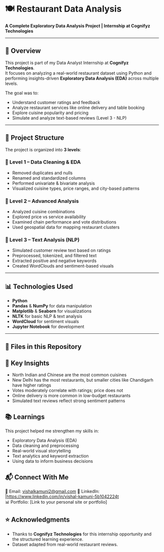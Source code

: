 # 🍽️ Restaurant Data Analysis  
**A Complete Exploratory Data Analysis Project | Internship at Cognifyz Technologies**

---

## 📌 Overview

This project is part of my Data Analyst Internship at **Cognifyz Technologies**.  
It focuses on analyzing a real-world restaurant dataset using Python and performing insights-driven **Exploratory Data Analysis (EDA)** across multiple levels.

The goal was to:
- Understand customer ratings and feedback
- Analyze restaurant services like online delivery and table booking
- Explore cuisine popularity and pricing
- Simulate and analyze text-based reviews (Level 3 - NLP)

---

## 🚀 Project Structure

The project is organized into **3 levels**:

### 🔹 Level 1 – Data Cleaning & EDA
- Removed duplicates and nulls
- Renamed and standardized columns
- Performed univariate & bivariate analysis
- Visualized cuisine types, price ranges, and city-based patterns

### 🔹 Level 2 – Advanced Analysis
- Analyzed cuisine combinations
- Explored price vs service availability
- Examined chain performance and vote distributions
- Used geospatial data for mapping restaurant clusters

### 🔹 Level 3 – Text Analysis (NLP)
- Simulated customer review text based on ratings
- Preprocessed, tokenized, and filtered text
- Extracted positive and negative keywords
- Created WordClouds and sentiment-based visuals

---

## 📊 Technologies Used

- **Python**  
- **Pandas** & **NumPy** for data manipulation  
- **Matplotlib** & **Seaborn** for visualizations  
- **NLTK** for basic NLP & text analysis  
- **WordCloud** for sentiment visuals  
- **Jupyter Notebook** for development

---

## 📁 Files in this Repository

## 📌 Key Insights

- North Indian and Chinese are the most common cuisines  
- New Delhi has the most restaurants, but smaller cities like Chandigarh have higher ratings  
- Votes moderately correlate with ratings; price does not  
- Online delivery is more common in low-budget restaurants  
- Simulated text reviews reflect strong sentiment patterns  

## 📚 Learnings

This project helped me strengthen my skills in:
- Exploratory Data Analysis (EDA)
- Data cleaning and preprocessing
- Real-world visual storytelling
- Text analytics and keyword extraction
- Using data to inform business decisions
  
## 📬 Connect With Me

📧 Email: vishalkamuni2@gmail.com 
💼 LinkedIn: |https://www.linkedin.com/in/vishal-kamuni-5b1042224t  
📊 Portfolio: [Link to your personal site or portfolio]

## ⭐ Acknowledgments

- Thanks to **Cognifyz Technologies** for this internship opportunity and the structured learning experience.  
- Dataset adapted from real-world restaurant reviews.

